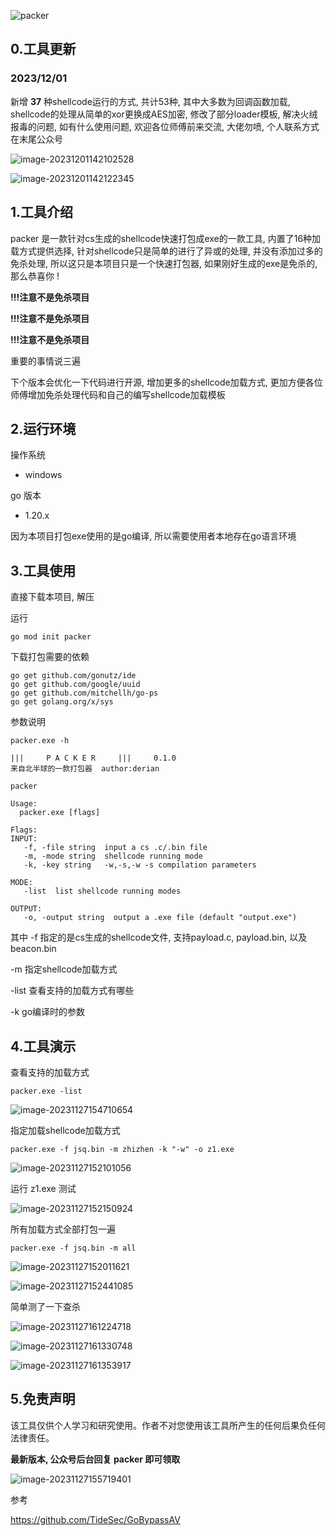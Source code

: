 ![packer](https://socialify.git.ci/1derian/packer/image?description=1&font=Inter&forks=1&issues=1&language=1&name=1&owner=1&pattern=Plus&pulls=1&stargazers=1&theme=Light)

## 0.工具更新
### 2023/12/01
新增 **37** 种shellcode运行的方式, 共计53种, 其中大多数为回调函数加载, shellcode的处理从简单的xor更换成AES加密, 修改了部分loader模板, 解决火绒报毒的问题, 如有什么使用问题, 欢迎各位师傅前来交流, 大佬勿喷, 个人联系方式在末尾公众号

![image-20231201142102528](assets/image-20231201142102528.png)

![image-20231201142122345](assets/image-20231201142122345.png)

## 1.工具介绍

packer 是一款针对cs生成的shellcode快速打包成exe的一款工具, 内置了16种加载方式提供选择, 针对shellcode只是简单的进行了异或的处理, 并没有添加过多的免杀处理, 所以这只是本项目只是一个快速打包器, 如果刚好生成的exe是免杀的, 那么恭喜你 !

**!!!注意不是免杀项目**

**!!!注意不是免杀项目**

**!!!注意不是免杀项目**

重要的事情说三遍

下个版本会优化一下代码进行开源, 增加更多的shellcode加载方式, 更加方便各位师傅增加免杀处理代码和自己的编写shellcode加载模板

## 2.运行环境

操作系统

- windows

go 版本

- 1.20.x

因为本项目打包exe使用的是go编译, 所以需要使用者本地存在go语言环境

## 3.工具使用

直接下载本项目, 解压

运行

```
go mod init packer
```

下载打包需要的依赖

```
go get github.com/gonutz/ide
go get github.com/google/uuid
go get github.com/mitchellh/go-ps
go get golang.org/x/sys
```

参数说明

```
packer.exe -h

|||     P A C K E R     |||     0.1.0
来自北半球的一款打包器  author:derian

packer

Usage:
  packer.exe [flags]

Flags:
INPUT:
   -f, -file string  input a cs .c/.bin file
   -m, -mode string  shellcode running mode
   -k, -key string   -w,-s,-w -s compilation parameters

MODE:
   -list  list shellcode running modes

OUTPUT:
   -o, -output string  output a .exe file (default "output.exe")
```

其中 -f 指定的是cs生成的shellcode文件, 支持payload.c, payload.bin, 以及beacon.bin

-m 指定shellcode加载方式

-list 查看支持的加载方式有哪些

-k go编译时的参数

## 4.工具演示

查看支持的加载方式

```
packer.exe -list
```

![image-20231127154710654](assets/image-20231127154710654-17010712373153.png)

指定加载shellcode加载方式

```
packer.exe -f jsq.bin -m zhizhen -k "-w" -o z1.exe
```

![image-20231127152101056](assets/image-20231127152101056-17010703115441.png)

运行 z1.exe 测试

![image-20231127152150924](assets/image-20231127152150924.png)

所有加载方式全部打包一遍

```
packer.exe -f jsq.bin -m all
```

![image-20231127152011621](assets/image-20231127152011621.png)

![image-20231127152441085](assets/image-20231127152441085.png)

简单测了一下查杀

![image-20231127161224718](assets/image-20231127161224718.png)

![image-20231127161330748](assets/image-20231127161330748.png)

![image-20231127161353917](assets/image-20231127161353917.png)

## 5.免责声明

该工具仅供个人学习和研究使用。作者不对您使用该工具所产生的任何后果负任何法律责任。

**最新版本, 公众号后台回复 packer 即可领取**

![image-20231127155719401](assets/image-20231127155719401.png)

参考

https://github.com/TideSec/GoBypassAV